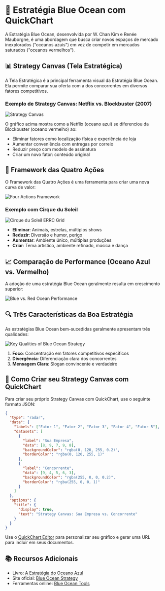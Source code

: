 # 🌊 Estratégia Blue Ocean com QuickChart

A Estratégia Blue Ocean, desenvolvida por W. Chan Kim e Renée Mauborgne, é uma abordagem que busca criar novos espaços de mercado inexplorados ("oceanos azuis") em vez de competir em mercados saturados ("oceanos vermelhos").

## 📊 Strategy Canvas (Tela Estratégica)

A Tela Estratégica é a principal ferramenta visual da Estratégia Blue Ocean. Ela permite comparar sua oferta com a dos concorrentes em diversos fatores competitivos.

### Exemplo de Strategy Canvas: Netflix vs. Blockbuster (2007)

![Strategy Canvas](https://quickchart.io/chart?c=%7B%22type%22%3A%22radar%22%2C%22data%22%3A%7B%22labels%22%3A%5B%22Pre%C3%A7o%22%2C%22Variedade%20de%20T%C3%ADtulos%22%2C%22Conveni%C3%AAncia%22%2C%22Disponibilidade%20Imediata%22%2C%22Localiza%C3%A7%C3%A3o%20das%20Lojas%22%2C%22Experi%C3%AAncia%20de%20Loja%22%2C%22Conte%C3%BAdo%20Original%22%5D%2C%22datasets%22%3A%5B%7B%22label%22%3A%22Netflix%22%2C%22data%22%3A%5B9%2C8%2C9%2C5%2C1%2C1%2C9%5D%2C%22backgroundColor%22%3A%22rgba%280%2C%20120%2C%20255%2C%200.2%29%22%2C%22borderColor%22%3A%22rgba%280%2C%20120%2C%20255%2C%201%29%22%7D%2C%7B%22label%22%3A%22Blockbuster%22%2C%22data%22%3A%5B3%2C6%2C3%2C8%2C9%2C8%2C2%5D%2C%22backgroundColor%22%3A%22rgba%28255%2C%200%2C%200%2C%200.2%29%22%2C%22borderColor%22%3A%22rgba%28255%2C%200%2C%200%2C%201%29%22%7D%5D%7D%2C%22options%22%3A%7B%22title%22%3A%7B%22display%22%3Atrue%2C%22text%22%3A%22Strategy%20Canvas%3A%20Netflix%20vs.%20Blockbuster%20%282007%29%22%7D%7D%7D)

O gráfico acima mostra como a Netflix (oceano azul) se diferenciou da Blockbuster (oceano vermelho) ao:
- Eliminar fatores como localização física e experiência de loja
- Aumentar conveniência com entregas por correio
- Reduzir preço com modelo de assinatura
- Criar um novo fator: conteúdo original

## 🔄 Framework das Quatro Ações

O Framework das Quatro Ações é uma ferramenta para criar uma nova curva de valor:

![Four Actions Framework](https://quickchart.io/chart?c=%7B%22type%22%3A%22doughnut%22%2C%22data%22%3A%7B%22labels%22%3A%5B%22Eliminar%22%2C%22Reduzir%22%2C%22Aumentar%22%2C%22Criar%22%5D%2C%22datasets%22%3A%5B%7B%22data%22%3A%5B25%2C25%2C25%2C25%5D%2C%22backgroundColor%22%3A%5B%22%23FF6384%22%2C%22%23FFCE56%22%2C%22%2336A2EB%22%2C%22%234BC0C0%22%5D%7D%5D%7D%2C%22options%22%3A%7B%22title%22%3A%7B%22display%22%3Atrue%2C%22text%22%3A%22Framework%20das%20Quatro%20A%C3%A7%C3%B5es%22%7D%7D%7D)

### Exemplo com Cirque du Soleil

![Cirque du Soleil ERRC Grid](https://quickchart.io/chart?c=%7B%22type%22%3A%22bar%22%2C%22data%22%3A%7B%22labels%22%3A%5B%22Eliminar%22%2C%22Reduzir%22%2C%22Aumentar%22%2C%22Criar%22%5D%2C%22datasets%22%3A%5B%7B%22label%22%3A%22Cirque%20du%20Soleil%22%2C%22data%22%3A%5B3%2C2%2C2%2C3%5D%2C%22backgroundColor%22%3A%5B%22%23FF6384%22%2C%22%23FFCE56%22%2C%22%2336A2EB%22%2C%22%234BC0C0%22%5D%7D%5D%7D%2C%22options%22%3A%7B%22scales%22%3A%7B%22yAxes%22%3A%5B%7B%22ticks%22%3A%7B%22beginAtZero%22%3Atrue%7D%7D%5D%7D%2C%22title%22%3A%7B%22display%22%3Atrue%2C%22text%22%3A%22Cirque%20du%20Soleil%3A%20Grade%20ERRC%22%7D%7D%7D)

- **Eliminar**: Animais, estrelas, múltiplos shows
- **Reduzir**: Diversão e humor, perigo
- **Aumentar**: Ambiente único, múltiplas produções
- **Criar**: Tema artístico, ambiente refinado, música e dança

## 📈 Comparação de Performance (Oceano Azul vs. Vermelho)

A adoção de uma estratégia Blue Ocean geralmente resulta em crescimento superior:

![Blue vs. Red Ocean Performance](https://quickchart.io/chart?c=%7B%22type%22%3A%22line%22%2C%22data%22%3A%7B%22labels%22%3A%5B%22Ano%201%22%2C%22Ano%202%22%2C%22Ano%203%22%2C%22Ano%204%22%2C%22Ano%205%22%5D%2C%22datasets%22%3A%5B%7B%22label%22%3A%22Empresas%20Oceano%20Azul%22%2C%22data%22%3A%5B100%2C150%2C210%2C310%2C450%5D%2C%22borderColor%22%3A%22rgba%280%2C%20120%2C%20255%2C%201%29%22%2C%22backgroundColor%22%3A%22rgba%280%2C%20120%2C%20255%2C%200.2%29%22%7D%2C%7B%22label%22%3A%22Empresas%20Oceano%20Vermelho%22%2C%22data%22%3A%5B100%2C115%2C130%2C145%2C160%5D%2C%22borderColor%22%3A%22rgba%28255%2C%200%2C%200%2C%201%29%22%2C%22backgroundColor%22%3A%22rgba%28255%2C%200%2C%200%2C%200.2%29%22%7D%5D%7D%2C%22options%22%3A%7B%22title%22%3A%7B%22display%22%3Atrue%2C%22text%22%3A%22Crescimento%20Comparativo%20%28%C3%8Dndice%3A%20Ano%201%20%3D%20100%29%22%7D%7D%7D)

## 🔍 Três Características da Boa Estratégia

As estratégias Blue Ocean bem-sucedidas geralmente apresentam três qualidades:

![Key Qualities of Blue Ocean Strategy](https://quickchart.io/chart?c=%7B%22type%22%3A%22horizontalBar%22%2C%22data%22%3A%7B%22labels%22%3A%5B%22Foco%22%2C%22Divergência%22%2C%22Mensagem%20Clara%22%5D%2C%22datasets%22%3A%5B%7B%22label%22%3A%22Import%C3%A2ncia%22%2C%22data%22%3A%5B9%2C8%2C10%5D%2C%22backgroundColor%22%3A%5B%22%234BC0C0%22%2C%22%2336A2EB%22%2C%22%23FFCE56%22%5D%7D%5D%7D%2C%22options%22%3A%7B%22scales%22%3A%7B%22xAxes%22%3A%5B%7B%22ticks%22%3A%7B%22beginAtZero%22%3Atrue%2C%22max%22%3A10%7D%7D%5D%7D%2C%22title%22%3A%7B%22display%22%3Atrue%2C%22text%22%3A%22Caracter%C3%ADsticas%20da%20Boa%20Estrat%C3%A9gia%22%7D%7D%7D)

1. **Foco**: Concentração em fatores competitivos específicos
2. **Divergência**: Diferenciação clara dos concorrentes
3. **Mensagem Clara**: Slogan convincente e verdadeiro

## 🚀 Como Criar seu Strategy Canvas com QuickChart

Para criar seu próprio Strategy Canvas com QuickChart, use o seguinte formato JSON:

```json
{
  "type": "radar",
  "data": {
    "labels": ["Fator 1", "Fator 2", "Fator 3", "Fator 4", "Fator 5"],
    "datasets": [
      {
        "label": "Sua Empresa",
        "data": [8, 9, 7, 9, 8],
        "backgroundColor": "rgba(0, 120, 255, 0.2)",
        "borderColor": "rgba(0, 120, 255, 1)"
      },
      {
        "label": "Concorrente",
        "data": [9, 4, 5, 6, 3],
        "backgroundColor": "rgba(255, 0, 0, 0.2)",
        "borderColor": "rgba(255, 0, 0, 1)"
      }
    ]
  },
  "options": {
    "title": {
      "display": true,
      "text": "Strategy Canvas: Sua Empresa vs. Concorrente"
    }
  }
}
```

Use o [QuickChart Editor](https://quickchart.io/chart-maker/) para personalizar seu gráfico e gerar uma URL para incluir em seus documentos.

## 📚 Recursos Adicionais

- Livro: [A Estratégia do Oceano Azul](https://www.amazon.com.br/Estrat%C3%A9gia-Oceano-Azul-Chan-Kim/dp/8550804606/)
- Site oficial: [Blue Ocean Strategy](https://www.blueoceanstrategy.com/)
- Ferramentas online: [Blue Ocean Tools](https://www.blueoceanstrategy.com/tools/)
